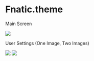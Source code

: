 # Fnatic.theme
Main Screen

<img src="https://i.imgur.com/d6JteLX.png"/>

User Settings (One Image, Two Images)

<img src="https://i.imgur.com/WJZoIyQ.png"/>
<img src="https://i.imgur.com/naqwNU8.png"/>

